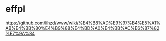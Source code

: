 # effpl
https://github.com/lihzd/www/wiki/%E4%B8%AD%E9%97%B4%E5%A1%AB%E4%BB%80%E4%B9%88%E4%BD%A0%E4%BB%AC%E6%87%82%E7%9A%84
